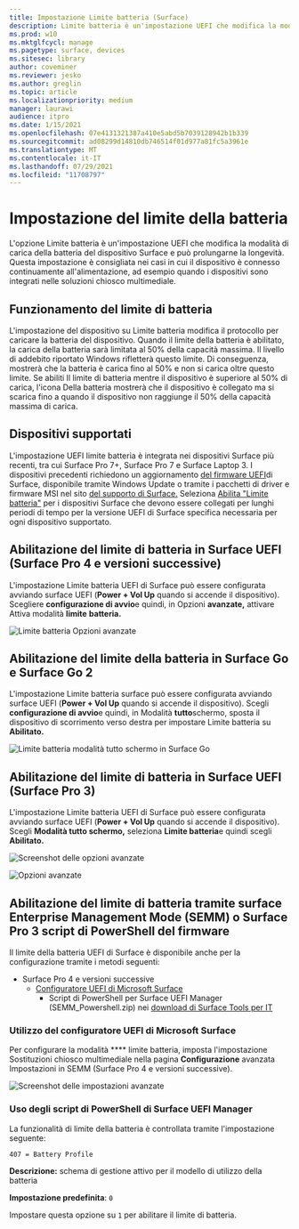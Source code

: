 ```yaml
---
title: Impostazione Limite batteria (Surface)
description: Limite batteria è un'impostazione UEFI che modifica la modalità di carica della batteria del dispositivo Surface e può prolungarne la longevità.
ms.prod: w10
ms.mktglfcycl: manage
ms.pagetype: surface, devices
ms.sitesec: library
author: coveminer
ms.reviewer: jesko
ms.author: greglin
ms.topic: article
ms.localizationpriority: medium
manager: laurawi
audience: itpro
ms.date: 1/15/2021
ms.openlocfilehash: 07e4131321387a410e5abd5b7039128942b1b339
ms.sourcegitcommit: ad08299d14810db746514f01d977a81fc5a3961e
ms.translationtype: MT
ms.contentlocale: it-IT
ms.lasthandoff: 07/29/2021
ms.locfileid: "11708797"
---
```

# <a name="battery-limit-setting"></a>Impostazione del limite della batteria

L'opzione Limite batteria è un'impostazione UEFI che modifica la modalità di carica della batteria del dispositivo Surface e può prolungarne la longevità. Questa impostazione è consigliata nei casi in cui il dispositivo è connesso continuamente all'alimentazione, ad esempio quando i dispositivi sono integrati nelle soluzioni chiosco multimediale.  

## <a name="how-battery-limit-works"></a>Funzionamento del limite di batteria

L'impostazione del dispositivo su Limite batteria modifica il protocollo per caricare la batteria del dispositivo. Quando il limite della batteria è abilitato, la carica della batteria sarà limitata al 50% della capacità massima. Il livello di addebito riportato Windows rifletterà questo limite. Di conseguenza, mostrerà che la batteria è carica fino al 50% e non si carica oltre questo limite. Se abiliti Il limite di batteria mentre il dispositivo è superiore al 50% di carica, l'icona Della batteria mostrerà che il dispositivo è collegato ma si scarica fino a quando il dispositivo non raggiunge il 50% della capacità massima di carica.  

## <a name="supported-devices"></a>Dispositivi supportati

L'impostazione UEFI limite batteria è integrata nei dispositivi Surface più recenti, tra cui Surface Pro 7+, Surface Pro 7 e Surface Laptop 3. I dispositivi precedenti richiedono un aggiornamento [del firmware UEFI](manage-surface-driver-and-firmware-updates.md)di Surface, disponibile tramite Windows Update o tramite i pacchetti di driver e firmware MSI nel sito [del supporto di Surface.](https://support.microsoft.com/help/4023482/surface-download-drivers-and-firmware-for-surface) Seleziona [Abilita "Limite batteria"](https://support.microsoft.com/help/4464941) per i dispositivi Surface che devono essere collegati per lunghi periodi di tempo per la versione UEFI di Surface specifica necessaria per ogni dispositivo supportato.

## <a name="enabling-battery-limit-in-surface-uefi-surface-pro-4-and-later"></a>Abilitazione del limite di batteria in Surface UEFI (Surface Pro 4 e versioni successive)

L'impostazione Limite batteria UEFI di Surface può essere configurata avviando surface UEFI (**Power + Vol Up** quando si accende il dispositivo). Scegliere **configurazione di avvio**e quindi, in Opzioni **avanzate,** attivare Attiva modalità **limite** **batteria.**  

![Limite batteria Opzioni avanzate](images/enable-bl.png)

## <a name="enabling-battery-limit-on-surface-go-and-surface-go-2"></a>Abilitazione del limite della batteria in Surface Go e Surface Go 2

L'impostazione Limite batteria surface può essere configurata avviando surface UEFI (**Power + Vol Up** quando si accende il dispositivo). Scegli **configurazione di avvio**e quindi, in Modalità **tutto**schermo, sposta il dispositivo di scorrimento verso destra per impostare Limite batteria su **Abilitato.**  

![Limite batteria modalità tutto schermo in Surface Go](images/go-batterylimit.png)

## <a name="enabling-battery-limit-in-surface-uefi-surface-pro-3"></a>Abilitazione del limite di batteria in Surface UEFI (Surface Pro 3)

L'impostazione Limite batteria UEFI di Surface può essere configurata avviando surface UEFI (**Power + Vol Up** quando si accende il dispositivo). Scegli **Modalità tutto schermo,** seleziona **Limite batteria**e quindi scegli **Abilitato.**

![Screenshot delle opzioni avanzate](images/enable-bl-sp3.png)

![Opzioni avanzate](images/enable-bl-sp3-2.png)

## <a name="enabling-battery-limit-using-surface-enterprise-management-mode-semm-or-surface-pro-3-firmware-powershell-scripts"></a>Abilitazione del limite di batteria tramite surface Enterprise Management Mode (SEMM) o Surface Pro 3 script di PowerShell del firmware

Il limite della batteria UEFI di Surface è disponibile anche per la configurazione tramite i metodi seguenti:

- Surface Pro 4 e versioni successive
  - [Configuratore UEFI di Microsoft Surface](surface-enterprise-management-mode.md)  
    - Script di PowerShell per Surface UEFI Manager (SEMM_Powershell.zip) nei [download di Surface Tools per IT](https://www.microsoft.com/download/details.aspx?id=46703)

### <a name="using-microsoft-surface-uefi-configurator"></a>Utilizzo del configuratore UEFI di Microsoft Surface

Per configurare la modalità **** limite batteria, imposta l'impostazione Sostituzioni chiosco multimediale nella pagina **Configurazione** avanzata Impostazioni in SEMM (Surface Pro 4 e versioni successive).

![Screenshot delle impostazioni avanzate](images/semm-bl.png)

### <a name="using-surface-uefi-manager-powershell-scripts"></a>Uso degli script di PowerShell di Surface UEFI Manager

La funzionalità di limite della batteria è controllata tramite l'impostazione seguente:  

`407 = Battery Profile`

**Descrizione:** schema di gestione attivo per il modello di utilizzo della batteria

**Impostazione predefinita**:  `0`

Impostare questa opzione su `1` per abilitare il limite di batteria.
